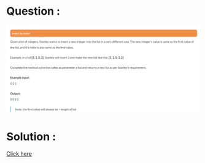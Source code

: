# Question :
![insert by index](https://github.com/prabhu30/coding/blob/main/Edyst/Python%20-%20Intro%20to%20Advanced/70_insert%20by%20index/image.png)

# Solution :
[Click here](https://github.com/prabhu30/coding/blob/main/Edyst/Python%20-%20Intro%20to%20Advanced/70_insert%20by%20index/solution.py)
